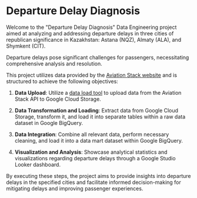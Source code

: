 # Departure Delay Diagnosis

Welcome to the "Departure Delay Diagnosis" Data Engineering project aimed at analyzing and addressing departure delays in three cities of republican significance in Kazakhstan: Astana (NQZ), Almaty (ALA), and Shymkent (CIT).

Departure delays pose significant challenges for passengers, necessitating comprehensive analysis and resolution.

This project utilizes data provided by the [Aviation Stack website](https://aviationstack.com/) and is structured to achieve the following objectives:

1. **Data Upload**: Utilize a [data load tool](https://dlthub.com/) to upload data from the Aviation Stack API to Google Cloud Storage.
  
2. **Data Transformation and Loading**: Extract data from Google Cloud Storage, transform it, and load it into separate tables within a raw data dataset in Google BigQuery.
  
3. **Data Integration**: Combine all relevant data, perform necessary cleaning, and load it into a data mart dataset within Google BigQuery.
  
4. **Visualization and Analysis**: Showcase analytical statistics and visualizations regarding departure delays through a Google Studio Looker dashboard.

By executing these steps, the project aims to provide insights into departure delays in the specified cities and facilitate informed decision-making for mitigating delays and improving passenger experiences.